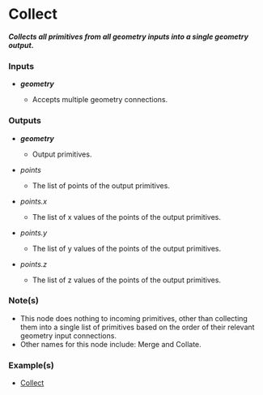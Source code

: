 # Collect

**_Collects all primitives from all geometry inputs into a single geometry output._**


### Inputs

* **_geometry_**

  * Accepts multiple geometry connections.


### Outputs

* **_geometry_**

  * Output primitives.

* _points_

  * The list of points of the output primitives.

* _points.x_

  * The list of x values of the points of the output primitives.

* _points.y_

  * The list of y values of the points of the output primitives.

* _points.z_

  * The list of z values of the points of the output primitives.


### Note(s)

* This node does nothing to incoming primitives, other than collecting them into a single list of primitives based on the order of their relevant geometry input connections.
* Other names for this node include: Merge and Collate.


### Example(s)

* <a href="https://creator.trimble.com/graph?assetURI=whp:bd275731-a867-47d1-8bfa-16151c9b6c60&version=latest" target="_blank">Collect</a>